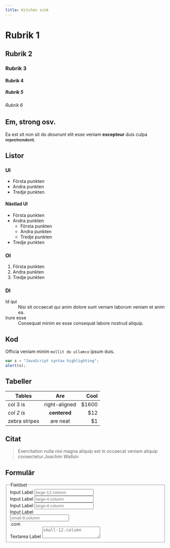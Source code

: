 ```yaml
---
title: Kitchen sink
---
```

# Rubrik 1

## Rubrik 2

### Rubrik 3

#### Rubrik 4

##### Rubrik 5

###### Rubrik 6

## Em, strong osv.

Ea est sit non sit do *deserunt* elit esse veniam **excepteur** duis culpa <del>reprehenderit</del>.

## Listor

### Ul

- Första punkten
- Andra punkten
- Tredje punkten

#### Nästlad Ul

- Första punkten
- Andra punkten
  - Första punkten
  - Andra punkten
  - Tredje punkten
- Tredje punkten

### Ol

1. Första punkten
2. Andra punkten
3. Tredje punkten

### Dl

<dl>
  <dt>Id qui</dt>
  <dd>Nisi sit occaecat qui anim dolore sunt veniam laborum veniam et anim ea.</dd>
  <dt>Irure esse</dt>
  <dd>Consequat minim ex esse consequat labore nostrud aliquip.</dd>
</dl>

## Kod

Officia veniam minim `mollit do ullamco` ipsum duis.

```javascript
var s = "JavaScript syntax highlighting";
alert(s);
```

## Tabeller


| Tables        | Are           | Cool  |
| ------------- |:-------------:| -----:|
| col 3 is      | right-aligned | $1600 |
| *col 2 is*    | **centered**  |   $12 |
| zebra stripes | are neat      |    $1 |

## Citat

<blockquote>Exercitation nulla nisi magna aliquip est in occaecat veniam aliquip consectetur.<cite>Joachim Wallsin</cite></blockquote>

## Formulär

<form>
  <fieldset>
    <legend>Fieldset</legend>
    <div class="row">
      <div class="large-12 column">
        <label>Input Label</label>
        <input type="text" placeholder="large-12.column" />
      </div>
    </div>
    <div class="row">
      <div class="large-4 column">
        <label>Input Label</label>
        <input type="text" placeholder="large-4.column" />
      </div>
      <div class="large-4 column">
        <label>Input Label</label>
        <input type="text" placeholder="large-4.column" />
      </div>
      <div class="large-4 column">
        <div class="row">
          <label>Input Label</label>
          <div class="small-9 column">
            <input type="text" placeholder="small-9.column" />
          </div>
          <div class="small-3 column">
            <span class="postfix">.com</span>
          </div>
        </div>
      </div>
    </div>
    <div class="row">
      <div class="large-12 column">
        <label>Textarea Label</label>
        <textarea placeholder="small-12.column"></textarea>
      </div>
    </div>
  </fieldset>
</form>
